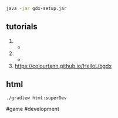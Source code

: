 ```bash
java -jar gdx-setup.jar
```

## tutorials 

1. +
2. +
3. https://colourtann.github.io/HelloLibgdx

## html
```
./gradlew html:superDev
```

#game #development